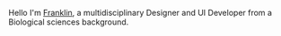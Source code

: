 Hello I'm [Franklin](https://twitter.com/frankiefab100), a multidisciplinary Designer and UI Developer from a Biological sciences background.
